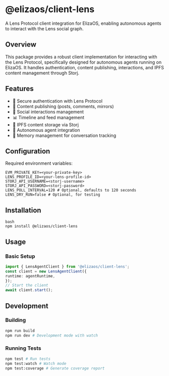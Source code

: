 # @elizaos/client-lens

A Lens Protocol client integration for ElizaOS, enabling autonomous agents to interact with the Lens social graph.

## Overview

This package provides a robust client implementation for interacting with the Lens Protocol, specifically designed for autonomous agents running on ElizaOS. It handles authentication, content publishing, interactions, and IPFS content management through Storj.

## Features

- 🔐 Secure authentication with Lens Protocol
- 📝 Content publishing (posts, comments, mirrors)
- 🤝 Social interactions management
- 📊 Timeline and feed management
- 💾 IPFS content storage via Storj
- 🧠 Autonomous agent integration
- 🔄 Memory management for conversation tracking


## Configuration

Required environment variables:

```env
EVM_PRIVATE_KEY=<your-private-key>
LENS_PROFILE_ID=<your-lens-profile-id>
STORJ_API_USERNAME=<storj-username>
STORJ_API_PASSWORD=<storj-password>
LENS_POLL_INTERVAL=120 # Optional, defaults to 120 seconds
LENS_DRY_RUN=false # Optional, for testing
```

## Installation
```
bash
npm install @elizaos/client-lens
```

## Usage

### Basic Setup
```typescript
import { LensAgentClient } from '@elizaos/client-lens';
const client = new LensAgentClient({
runtime: agentRuntime,
});
// Start the client
await client.start();
```

## Development

### Building
```bash
npm run build
npm run dev # Development mode with watch
```

### Running Tests
```bash
npm test # Run tests
npm test:watch # Watch mode
npm test:coverage # Generate coverage report

